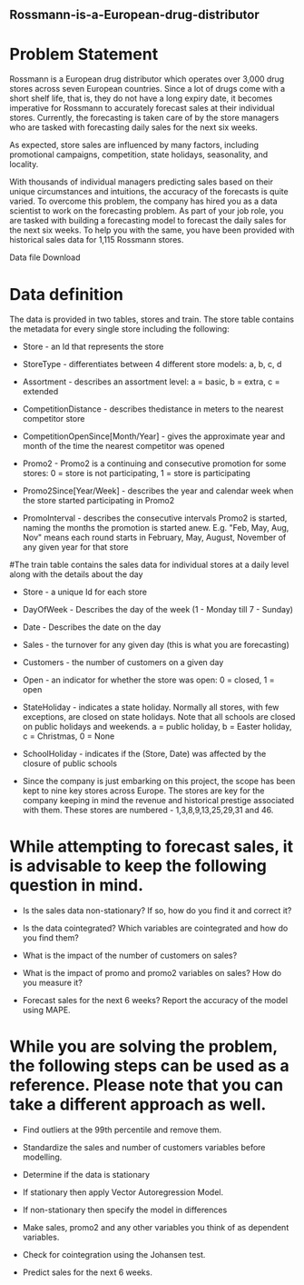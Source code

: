 ## Rossmann-is-a-European-drug-distributor

# Problem Statement
Rossmann is a European drug distributor which operates over 3,000 drug stores across seven European countries. Since a lot of drugs come with a short shelf life, that is, they do not have a long expiry date, it becomes imperative for Rossmann to accurately forecast sales at their individual stores. Currently, the forecasting is taken care of by the store managers who are tasked with forecasting daily sales for the next six weeks. 

As expected, store sales are influenced by many factors, including promotional campaigns, competition, state holidays, seasonality, and locality.

 With thousands of individual managers predicting sales based on their unique circumstances and intuitions, the accuracy of the forecasts is quite varied. To overcome this problem, the company has hired you as a data scientist to work on the forecasting problem. As part of your job role, you are tasked with building a forecasting model to forecast the daily sales for the next six weeks. To help you with the same, you have been provided with historical sales data for 1,115 Rossmann stores.

Data file Download
# Data definition
 

The data is provided in two tables, stores and train. The store table contains the metadata for every single store including the following:

 

- Store - an Id that represents the store

- StoreType - differentiates between 4 different store models: a, b, c, d

- Assortment - describes an assortment level: a = basic, b = extra, c = extended

- CompetitionDistance - describes thedistance in meters to the nearest competitor store

- CompetitionOpenSince[Month/Year] - gives the approximate year and month of the time the nearest competitor was opened

- Promo2 - Promo2 is a continuing and consecutive promotion for some stores: 0 = store is not participating, 1 = store is participating

- Promo2Since[Year/Week] - describes the year and calendar week when the store started participating in Promo2

- PromoInterval - describes the consecutive intervals Promo2 is started, naming the months the promotion is started anew. E.g. "Feb, May, Aug, Nov" means each round starts in February, May, August, November of any given year for that store

#The train table contains the sales data for individual stores at a daily level along with the details about the day

- Store - a unique Id for each store

- DayOfWeek - Describes the day of the week (1 - Monday till 7 - Sunday)

- Date - Describes the date on the day

- Sales - the turnover for any given day (this is what you are forecasting)

- Customers - the number of customers on a given day

- Open - an indicator for whether the store was open: 0 = closed, 1 = open

- StateHoliday - indicates a state holiday. Normally all stores, with few exceptions, are closed on state holidays. Note that all schools are closed on public holidays and weekends. a = public holiday, b = Easter holiday, c = Christmas, 0 = None

- SchoolHoliday - indicates if the (Store, Date) was affected by the closure of public schools

- Since the company is just embarking on this project, the scope has been kept to nine key stores across Europe. The stores are key for the company keeping in mind the revenue and historical prestige associated with them. These stores are numbered - 1,3,8,9,13,25,29,31 and 46.

 # While attempting to forecast sales, it is advisable to keep the following question in mind.
 
- Is the sales data non-stationary? If so, how do you find it and correct it?

- Is the data cointegrated? Which variables are cointegrated and how do you find them?

- What is the impact of the number of customers on sales?

- What is the impact of promo and promo2 variables on sales? How do you measure it?

- Forecast sales for the next 6 weeks? Report the accuracy of the model using MAPE.

 # While you are solving the problem, the following steps can be used as a reference. Please note that you can take a different approach as well.

 
- Find outliers at the 99th percentile and remove them.

- Standardize the sales and number of customers variables before modelling.

- Determine if the data is stationary

- If stationary then apply Vector Autoregression Model.

- If non-stationary then specify the model in differences

- Make sales, promo2 and any other variables you think of as dependent variables.

- Check for cointegration using the Johansen test. 

- Predict sales for the next 6 weeks.
